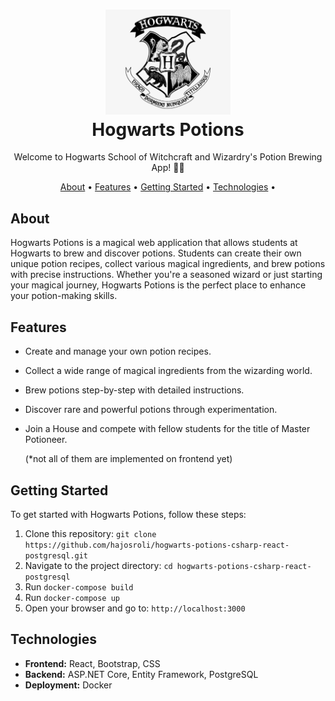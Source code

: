 <h1 align="center">
  <img src="logo/hogwarts-logo.png" alt="Hogwarts Potions" width="200">
  <br>
  Hogwarts Potions
</h1>

<p align="center">
  Welcome to Hogwarts School of Witchcraft and Wizardry's Potion Brewing App! 🧙🔮
</p>

<p align="center">
  <a href="#about">About</a> •
  <a href="#features">Features</a> •
  <a href="#getting-started">Getting Started</a> •
  <a href="#technologies">Technologies</a> •
</p>

## About

Hogwarts Potions is a magical web application that allows students at Hogwarts to brew and discover potions. Students can create their own unique potion recipes, collect various magical ingredients, and brew potions with precise instructions. Whether you're a seasoned wizard or just starting your magical journey, Hogwarts Potions is the perfect place to enhance your potion-making skills.

## Features

- Create and manage your own potion recipes.
- Collect a wide range of magical ingredients from the wizarding world.
- Brew potions step-by-step with detailed instructions.
- Discover rare and powerful potions through experimentation.
- Join a House and compete with fellow students for the title of Master Potioneer.

  (*not all of them are implemented on frontend yet)

## Getting Started

To get started with Hogwarts Potions, follow these steps:

1. Clone this repository: `git clone https://github.com/hajosroli/hogwarts-potions-csharp-react-postgresql.git`
2. Navigate to the project directory: `cd hogwarts-potions-csharp-react-postgresql`
3. Run `docker-compose build`
4. Run `docker-compose up`
5. Open your browser and go to: `http://localhost:3000`

## Technologies

- **Frontend:** React, Bootstrap, CSS
- **Backend:** ASP.NET Core, Entity Framework, PostgreSQL
- **Deployment:** Docker
